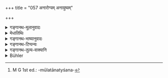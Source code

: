 +++
title = "057 अनारोग्यम् अनायुष्यम्"

+++

<details><summary>गङ्गानथ-मूलानुवादः</summary>

Over-eating destroys health, cuts off life and bars heaven; it is unrighteous and detested by people; for these reasons one should avoid it.—(57)
</details>

<details><summary>मेधातिथिः</summary>

दृष्टमूलताम् अत्यशनप्रतिषेधस्याचष्टे[^२०९] । **अनारोग्यं** व्याध्युत्पत्तिर् ज्वरोदरादिपीडा । विषूचिकादिना जीवितनाश **अनायुष्यम्** । "सर्वत एवात्मानं गोपायेत्" (ग्ध् ९.३४) इति शरीरपरिरक्षादिव्यतिक्रमाद् **अस्वर्ग्यम्** । नरकप्राप्तिः स्वर्गाभावेन प्रतिपद्यते । **अपुण्यं** दौर्भाग्यकरम् । **लोकविद्विष्टं** बहुभोजितया निन्द्यते । तस्मात् कारणाद् अत्यशनं **परिवर्जयेत्**, न कुर्यात् ॥ २.५७ ॥


[^२०९]:
     M G 1st ed.: -mūlatānatyśana-
</details>

<details><summary>गङ्गानथ-भाष्यानुवादः</summary>

The present verse proceeds to show that the prohibition of over-eating is based upon ordinary worldly considerations.

‘*Destroys health*,’—is productive of such diseases as fever, pain in the stomach and so forth.

‘*Cuts off life*,’—destroys life, bringing on such diseases as cholera and the like.

‘*Bars heaven*,’—because implying the neglect of one’s body, it involves the transgressing of such scriptural injunctions as ‘one should guard himself against all things.’ The ‘barring of heaven’ means *going to hell*.

‘*Unrighteous*’—productive of misfortune.

‘*Detested by people*’;—the man who eats too much is always looked down upon as a ‘glutton.’

For these reasons one ‘*should avoid*,’ — *i.e*., not do—over-eating.—(57)
</details>

<details><summary>गङ्गानथ-टिप्पन्यः</summary>

This verse is quoted in *Vīramitrodaya* (Saṃskāra, p. 488); in
*Aparārka* (p. 156);—and in *Smṛticandrikā* (Saṃskāra, p. 115).
</details>

<details><summary>गङ्गानथ-तुल्य-वाक्यानि</summary>

**(Verse 56-57)  
**

See Comparative notes for [Verse
2.56].
</details>

<details><summary>Bühler</summary>

057	Excessive eating is prejudicial to health, to fame, and to (bliss in) heaven; it prevents (the acquisition of) spiritual merit, and is odious among men; one ought, for these reasons, to avoid it carefully.
</details>
